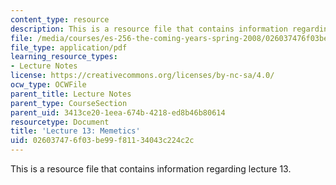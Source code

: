 ```yaml
---
content_type: resource
description: This is a resource file that contains information regarding lecture 13.
file: /media/courses/es-256-the-coming-years-spring-2008/026037476f03be99f81134043c224c2c_MITES_256S08_Lec13.pdf
file_type: application/pdf
learning_resource_types:
- Lecture Notes
license: https://creativecommons.org/licenses/by-nc-sa/4.0/
ocw_type: OCWFile
parent_title: Lecture Notes
parent_type: CourseSection
parent_uid: 3413ce20-1eea-674b-4218-ed8b46b80614
resourcetype: Document
title: 'Lecture 13: Memetics'
uid: 02603747-6f03-be99-f811-34043c224c2c
---
```

This is a resource file that contains information regarding lecture 13.